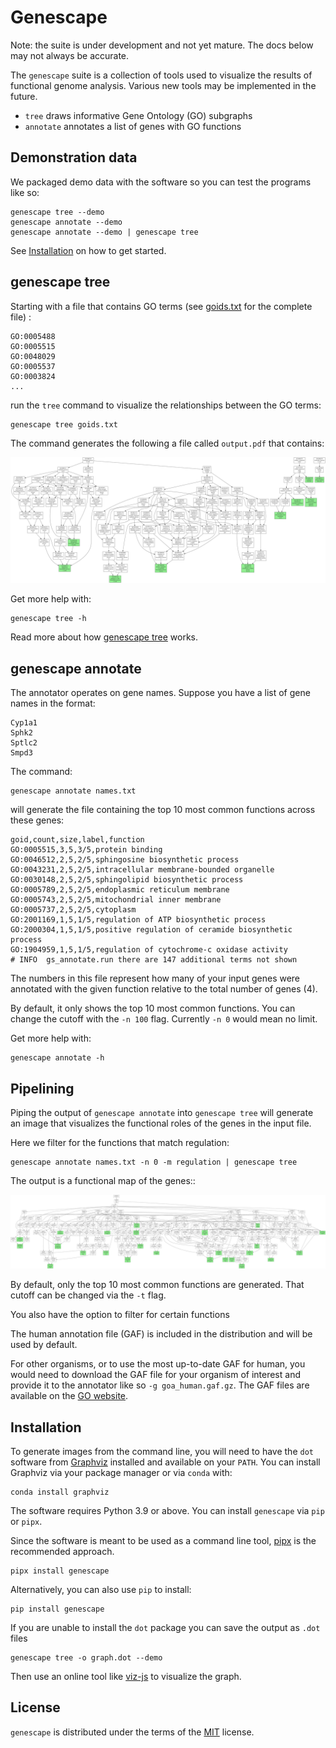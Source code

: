 # Genescape

Note: the suite is under development and not yet mature. The docs below may not always be accurate.

The `genescape` suite is a collection of tools used to visualize the results of functional genome analysis. Various new tools may be implemented in the future.

* `tree` draws informative Gene Ontology (GO) subgraphs
* `annotate` annotates a list of genes with GO functions

## Demonstration data

We packaged demo data with the software so you can test the programs like so:

```console
genescape tree --demo
genescape annotate --demo
genescape annotate --demo | genescape tree
```

See [Installation](#installation) on how to get started.

## genescape tree

Starting with a file that contains GO terms (see [goids.txt](src/genescape/data/goids.txt) for the complete file)
:

```
GO:0005488
GO:0005515
GO:0048029
GO:0005537
GO:0003824
...
```

run the `tree` command to visualize the relationships between the GO terms:

```console
genescape tree goids.txt 
```

The command generates the following a file called `output.pdf` that contains:

![Example output](docs/images/demo.png)

Get more help with:

```console
genescape tree -h
```
Read more about how [genescape tree](docs/gs_tree.md) works.

## genescape annotate

The annotator operates on gene names. Suppose you have a list of gene names in the format:

```
Cyp1a1
Sphk2
Sptlc2
Smpd3
```

The command:

```console
genescape annotate names.txt 
```

will generate the file containing the top 10 most common functions across these genes:

```
goid,count,size,label,function
GO:0005515,3,5,3/5,protein binding
GO:0046512,2,5,2/5,sphingosine biosynthetic process
GO:0043231,2,5,2/5,intracellular membrane-bounded organelle
GO:0030148,2,5,2/5,sphingolipid biosynthetic process
GO:0005789,2,5,2/5,endoplasmic reticulum membrane
GO:0005743,2,5,2/5,mitochondrial inner membrane
GO:0005737,2,5,2/5,cytoplasm
GO:2001169,1,5,1/5,regulation of ATP biosynthetic process
GO:2000304,1,5,1/5,positive regulation of ceramide biosynthetic process
GO:1904959,1,5,1/5,regulation of cytochrome-c oxidase activity
# INFO	gs_annotate.run	there are 147 additional terms not shown
```

The numbers in this file represent how many of your input genes were annotated with the given function relative to the total number of genes (4).

By default, it only shows the top 10 most common functions. You can change the cutoff with the `-n 100` flag. Currently `-n 0` would mean no limit.

Get more help with:

```console
genescape annotate -h
```

## Pipelining

Piping the output of `genescape annotate` into `genescape tree` will generate an image that visualizes the functional roles of the genes in the input file. 

Here we filter for the functions that match regulation:

```console
genescape annotate names.txt -n 0 -m regulation | genescape tree
```

The output is a functional map of the genes::

![Example output with labels](docs/images/genelist.png)

By default, only the top 10 most common functions are generated. That cutoff can be changed via the `-t` flag.

You also have the option to filter for certain functions

The human annotation file (GAF) is included in the distribution and will be used by default. 

For other organisms, or to use the most up-to-date GAF for human, you would need to download the GAF file for your organism of interest and provide it to the annotator like so `-g goa_human.gaf.gz`. The GAF files are available on the [GO website](http://current.geneontology.org/annotations/). 

## Installation

To generate images from the command line, you will need to have the `dot` software from [Graphviz](https://graphviz.org/) installed and available on your `PATH`. You can install Graphviz via your package manager or via `conda` with:

```console  
conda install graphviz
```

The software requires Python 3.9 or above. You can install `genescape` via `pip` or `pipx`.

Since the software is meant to be used as a command line tool, [pipx][pipx] is the recommended approach. 

```console
pipx install genescape
```

Alternatively, you can also use `pip` to install:

```console
pip install genescape
```

[pipx]: https://pipx.pypa.io/stable/

If you are unable to install the `dot` package you can save the output as `.dot` files 

```console
genescape tree -o graph.dot --demo
```

Then use an online tool like [viz-js](http://viz-js.com/) to visualize the graph.

## License

`genescape` is distributed under the terms of the [MIT](https://spdx.org/licenses/MIT.html) license.
